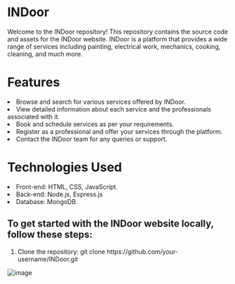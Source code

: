<h1>INDoor</h1>
<p>Welcome to the INDoor repository! This repository contains the source code and assets for the INDoor website. INDoor is a platform that provides a wide range of services including painting, electrical work, mechanics, cooking, cleaning, and much more.</P>

<h1>Features</h1>
<li>Browse and search for various services offered by INDoor.</li>
<li>View detailed information about each service and the professionals associated with it.</li>
<li>Book and schedule services as per your requirements.</li>
<li>Register as a professional and offer your services through the platform.</li>
<li>Contact the INDoor team for any queries or support.</li>

<h1>Technologies Used</h1>
<li>Front-end: HTML, CSS, JavaScript.</li>
<li>Back-end: Node.js, Express.js</li>
<li>Database: MongoDB.</li>

<h2>To get started with the INDoor website locally, follow these steps:</h2>
<ol>
  <li>Clone the repository:
    git clone https://github.com/your-username/INDoor.git
  </li>
</ol>

![image](https://github.com/vatsal-agarwal-20/INDoor/assets/80644981/d690e6fe-177c-4e22-ba7a-f5b4f04372a2)

